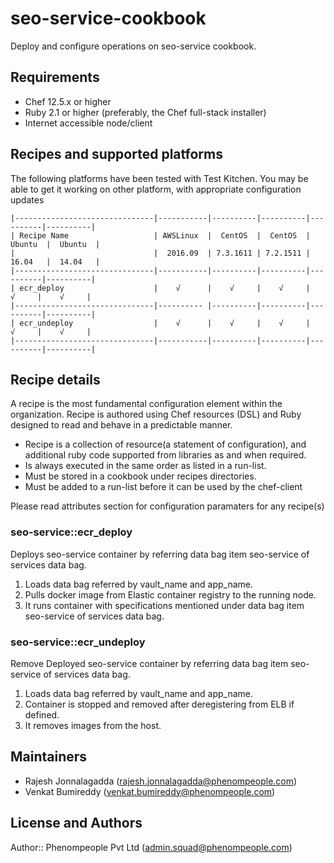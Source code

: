 seo-service-cookbook
=========================
Deploy and configure  operations on seo-service cookbook.

Requirements
------------
* Chef 12.5.x or higher
* Ruby 2.1 or higher (preferably, the Chef full-stack installer)
* Internet accessible node/client 

Recipes and supported platforms
-------------------------------
The following platforms have been tested with Test Kitchen. You may be 
able to get it working on other platform, with appropriate configuration updates
```
|-------------------------------|-----------|----------|----------|----------|----------|
| Recipe Name                   | AWSLinux  |  CentOS  |  CentOS  |  Ubuntu  |  Ubuntu  |
|                               |  2016.09  | 7.3.1611 | 7.2.1511 |  16.04   |  14.04   | 
|-------------------------------|-----------|----------|----------|----------|----------|
| ecr_deploy                    |    √      |    √     |    √     |    √     |    √     |    
|-------------------------------|---------- |----------|----------|----------|----------|
| ecr_undeploy                  |    √      |    √     |    √     |    √     |    √     |    
|-------------------------------|-----------|----------|----------|----------|----------|

```
Recipe details
----------------

A recipe is the most fundamental configuration element within the organization. Recipe is authored using 
Chef resources (DSL) and Ruby designed to read and behave in a predictable manner.

* Recipe is a collection of resource(a statement of configuration),
  and additional ruby code supported from libraries as and when required.
* Is always executed in the same order as listed in a run-list. 
* Must be stored in a cookbook under recipes directories.
* Must be added to a run-list before it can be used by the chef-client

Please read attributes section for configuration paramaters for any recipe(s)

### seo-service::ecr_deploy

Deploys seo-service container by referring data bag item seo-service of services data bag.

1. Loads data bag referred by vault_name and app_name.
1. Pulls docker image from Elastic container registry to the running node.
1. It runs container with specifications mentioned under data bag item seo-service of services data bag.

### seo-service::ecr_undeploy

Remove Deployed seo-service container by referring data bag item seo-service of services data bag.

1. Loads data bag referred by vault_name and app_name.
1. Container is stopped and removed after deregistering from ELB if defined.
1. It removes images from the host.

## Maintainers

* Rajesh Jonnalagadda (<rajesh.jonnalagadda@phenompeople.com>)
* Venkat Bumireddy    (<venkat.bumireddy@phenompeople.com>)

## License and Authors

Author:: Phenompeople Pvt Ltd (<admin.squad@phenompeople.com>)

